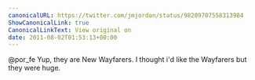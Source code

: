 ```yaml
---
canonicalURL: https://twitter.com/jmjordan/status/98209707558313984
ShowCanonicalLink: true
CanonicalLinkText: View original on
date: 2011-08-02T01:53:13+00:00
---
```

@por_fe Yup, they are New Wayfarers. I thought i'd like the Wayfarers but they were huge.